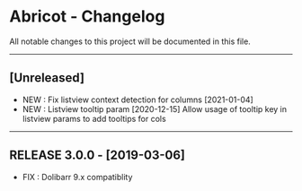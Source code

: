 # Abricot - Changelog
All notable changes to this project will be documented in this file.
___

## [Unreleased]

- NEW : Fix listview context detection for columns [2021-01-04]
- NEW : Listview tooltip param  [2020-12-15]
  Allow usage of tooltip key in listview params to add tooltips for cols

___
## RELEASE 3.0.0 - [2019-03-06]

- FIX : Dolibarr 9.x compatiblity
